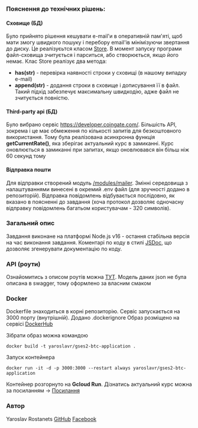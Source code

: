 
### Пояснення до технічних рішень:
#### Сховище (БД)
Було прийнято рішення кешувати e-mail'и в оперативній пам'яті, щоб мати змогу швидкого пошуку і перебору
email'ів мінімізуючи звертання до диску. Це реалізуєьтся класом [Store](https://github.com/YaroslavRostanets/gses2-btc-application/blob/master/store/index.js). В момент запуску програми файл-сховища 
зчитується і парситься, або створюється, якщо його немає. 
Клас Store реалізує два метода:
 - **has(str)** - перевірка наявності строки у сховищі (в нашому випадку e-mail)
 - **append(str)** - додання строки в сховище і дописування її в файл. Такий підхід забезпечує максимальну швидкодію, 
адже файл не зчитується повністю.
#### Third-party api (БД)
Було вибрано сервіс https://developer.coingate.com/. 
Більшість API, зокрема і це має обмеження по кількості запитів для безкоштовного використання. 
Тому була реалізована асинхронна функція **getCurrentRate()**, яка зберігає актуальний курс в замиканні.
Курс оновлюється в замиканні при запитах, якщо оновлювався він більш ніж 60 секунд тому
#### Відправка пошти
Для відправки створений модуль [/modules/mailer](https://github.com/YaroslavRostanets/gses2-btc-application/blob/main/modules/mailer.js). Змінні середовища з налаштуваннями винесені в окремий .env
файл (для зручності додано в репозиторій). Відправка повідомлень відбувається послідовно, як вказано в поясненні до завдання 
(хоча протокол дозволяє одночасну відправку повідомлень багатьом користувачам - 320 символів).

### Загальний опис
Завдання виконане на платформі Node.js v16 - остання стабільна версія на час виконання завдання.
Коментарі по коду в стилі [JSDoc](https://jsdoc.app/), що дозволяє згенерувати документацію по коду.

### API (роути)
Ознайомитись з описом роутів можна [ТУТ](https://yaroslavrostanets.github.io/gses2-btc-application/).
Модель даних json не була описана в swagger, тому оформлено за власним смаком

### Docker
Dockerfile знаходиться в корні репозиторію. Сервіс запускається на 3000 порту (внутрішній).
Додано .dockerignore
Образ розміщено на сервісі [DockerHub](https://hub.docker.com/r/yaroslavr/gses2-btc-application)

Зібрати образ можна командою
```
docker build -t yaroslavr/gses2-btc-application .
```
Запуск контейнера 
```
docker run -it -d -p 3000:3000 --restart always yaroslavr/gses2-btc-application
```

Контейнер розгорнуто на **Gcloud Run**. 
Дізнатись актуальний курс можна за посиланням -> [Посилання](https://gses2-btc-application-gz2at4xaua-uc.a.run.app/api/rate)
### Автор
Yaroslav Rostanets
[GitHub](https://github.com/YaroslavRostanets)
[Facebook](https://www.facebook.com/rostanets)
